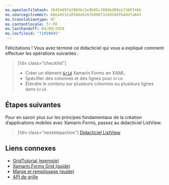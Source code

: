 ```yaml
---
ms.openlocfilehash: 36454d9fe2903bc5e9b05c7809bd09a1f305f46b
ms.sourcegitcommit: b0ea451e18504e6267b896732dd26df64ddfa843
ms.translationtype: HT
ms.contentlocale: fr-FR
ms.lasthandoff: 04/09/2020
ms.locfileid: "71059645"
---
```

Félicitations ! Vous avez terminé ce didacticiel qui vous a expliqué comment effectuer les opérations suivantes :

> [!div class="checklist"]
>
> - Créer un élément [`Grid`](xref:Xamarin.Forms.Grid) Xamarin.Forms en XAML.
> - Spécifier des colonnes et des lignes pour `Grid`.
> - Étendre le contenu sur plusieurs colonnes ou plusieurs lignes dans `Grid`.

## <a name="next-steps"></a>Étapes suivantes

Pour en savoir plus sur les principes fondamentaux de la création d’applications mobiles avec Xamarin.Forms, passez au didacticiel ListView.

> [!div class="nextstepaction"]
> [Didacticiel ListView](~/get-started/tutorials/listview/index.yml)

## <a name="related-links"></a>Liens connexes

- [GridTutorial (exemple)](https://docs.microsoft.com/samples/xamarin/xamarin-forms-samples/getstarted-tutorials-gridtutorial/)
- [Xamarin.Forms Grid (guide)](~/xamarin-forms/user-interface/layouts/grid.md)
- [Marge et remplissage (guide)](~/xamarin-forms/user-interface/layouts/margin-and-padding.md)
- [API de grille](xref:Xamarin.Forms.Grid)
